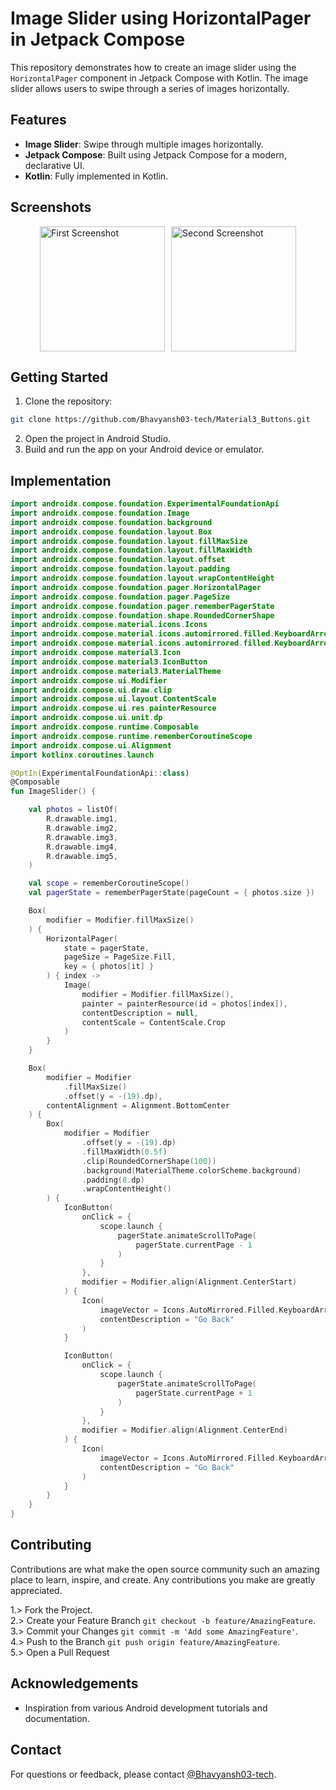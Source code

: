# Image Slider using HorizontalPager in Jetpack Compose

This repository demonstrates how to create an image slider using the `HorizontalPager` component in Jetpack Compose with Kotlin. The image slider allows users to swipe through a series of images horizontally.

## Features

- **Image Slider**: Swipe through multiple images horizontally.
- **Jetpack Compose**: Built using Jetpack Compose for a modern, declarative UI.
- **Kotlin**: Fully implemented in Kotlin.

## Screenshots

<div style="display: flex; justify-content: center; align-items: center;">
    <img src="https://github.com/Bhavyansh03-tech/Image_Slider/assets/96388594/55f9c7b6-e2af-4432-bda4-7c81a9b7696c" alt="First Screenshot" style="width: 200px; height: auto; margin-right: 10px;">
    <img src="https://github.com/Bhavyansh03-tech/Image_Slider/assets/96388594/a2c93fe6-d29d-4ec9-8164-b10a31b4dabb" alt="Second Screenshot" style="width: 200px; height: auto;">
</div>

## Getting Started

1. Clone the repository:

```bash
git clone https://github.com/Bhavyansh03-tech/Material3_Buttons.git
```

2. Open the project in Android Studio.
3. Build and run the app on your Android device or emulator.


## Implementation

```Kotlin
import androidx.compose.foundation.ExperimentalFoundationApi
import androidx.compose.foundation.Image
import androidx.compose.foundation.background
import androidx.compose.foundation.layout.Box
import androidx.compose.foundation.layout.fillMaxSize
import androidx.compose.foundation.layout.fillMaxWidth
import androidx.compose.foundation.layout.offset
import androidx.compose.foundation.layout.padding
import androidx.compose.foundation.layout.wrapContentHeight
import androidx.compose.foundation.pager.HorizontalPager
import androidx.compose.foundation.pager.PageSize
import androidx.compose.foundation.pager.rememberPagerState
import androidx.compose.foundation.shape.RoundedCornerShape
import androidx.compose.material.icons.Icons
import androidx.compose.material.icons.automirrored.filled.KeyboardArrowLeft
import androidx.compose.material.icons.automirrored.filled.KeyboardArrowRight
import androidx.compose.material3.Icon
import androidx.compose.material3.IconButton
import androidx.compose.material3.MaterialTheme
import androidx.compose.ui.Modifier
import androidx.compose.ui.draw.clip
import androidx.compose.ui.layout.ContentScale
import androidx.compose.ui.res.painterResource
import androidx.compose.ui.unit.dp
import androidx.compose.runtime.Composable
import androidx.compose.runtime.rememberCoroutineScope
import androidx.compose.ui.Alignment
import kotlinx.coroutines.launch

@OptIn(ExperimentalFoundationApi::class)
@Composable
fun ImageSlider() {

    val photos = listOf(
        R.drawable.img1,
        R.drawable.img2,
        R.drawable.img3,
        R.drawable.img4,
        R.drawable.img5,
    )

    val scope = rememberCoroutineScope()
    val pagerState = rememberPagerState(pageCount = { photos.size })

    Box(
        modifier = Modifier.fillMaxSize()
    ) {
        HorizontalPager(
            state = pagerState,
            pageSize = PageSize.Fill,
            key = { photos[it] }
        ) { index ->
            Image(
                modifier = Modifier.fillMaxSize(),
                painter = painterResource(id = photos[index]),
                contentDescription = null,
                contentScale = ContentScale.Crop
            )
        }
    }

    Box(
        modifier = Modifier
            .fillMaxSize()
            .offset(y = -(19).dp),
        contentAlignment = Alignment.BottomCenter
    ) {
        Box(
            modifier = Modifier
                .offset(y = -(19).dp)
                .fillMaxWidth(0.5f)
                .clip(RoundedCornerShape(100))
                .background(MaterialTheme.colorScheme.background)
                .padding(8.dp)
                .wrapContentHeight()
        ) {
            IconButton(
                onClick = {
                    scope.launch {
                        pagerState.animateScrollToPage(
                            pagerState.currentPage - 1
                        )
                    }
                },
                modifier = Modifier.align(Alignment.CenterStart)
            ) {
                Icon(
                    imageVector = Icons.AutoMirrored.Filled.KeyboardArrowLeft,
                    contentDescription = "Go Back"
                )
            }

            IconButton(
                onClick = {
                    scope.launch {
                        pagerState.animateScrollToPage(
                            pagerState.currentPage + 1
                        )
                    }
                },
                modifier = Modifier.align(Alignment.CenterEnd)
            ) {
                Icon(
                    imageVector = Icons.AutoMirrored.Filled.KeyboardArrowRight,
                    contentDescription = "Go Back"
                )
            }
        }
    }
}
```


## Contributing

Contributions are what make the open source community such an amazing place to learn, inspire, and create. Any contributions you make are greatly appreciated.

1.> Fork the Project.\
2.> Create your Feature Branch `git checkout -b feature/AmazingFeature`.\
3.> Commit your Changes `git commit -m 'Add some AmazingFeature'`.\
4.> Push to the Branch `git push origin feature/AmazingFeature`.\
5.> Open a Pull Request

## Acknowledgements

- Inspiration from various Android development tutorials and documentation.
## Contact

For questions or feedback, please contact [@Bhavyansh03-tech](https://github.com/Bhavyansh03-tech).

